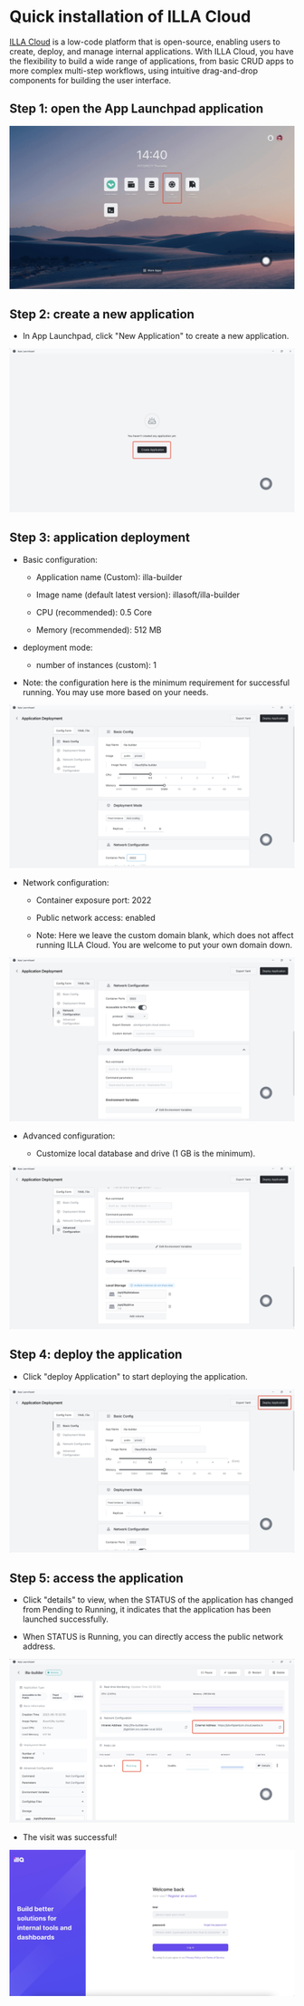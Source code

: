 # Quick installation of ILLA Cloud

[ILLA Cloud](https://www.illacloud.com) is a low-code platform that is open-source, enabling users to create, deploy, and manage internal applications. With ILLA Cloud, you have the flexibility to build a wide range of applications, from basic CRUD apps to more complex multi-step workflows, using intuitive drag-and-drop components for building the user interface.

## Step 1: open the App Launchpad application

![illa_home](../images/illa_home.jpg)

## Step 2: create a new application

- In App Launchpad, click "New Application" to create a new application.

![illa_create_app](../images/illa_create_app.jpg)

## Step 3: application deployment

- Basic configuration:

  - Application name (Custom): illa-builder

  - Image name (default latest version): illasoft/illa-builder

  - CPU (recommended): 0.5 Core

  - Memory (recommended): 512 MB

- deployment mode:

  - number of instances (custom): 1

- Note: the configuration here is the minimum requirement for successful running. You may use more based on your needs.

![illa1](../images/illa1.jpg)

- Network configuration:

  - Container exposure port: 2022

  - Public network access: enabled

  - Note: Here we leave the custom domain blank, which does not affect running ILLA Cloud. You are welcome to put your own domain down.

![illa2](../images/illa2.jpg)

- Advanced configuration:

  - Customize local database and drive (1 GB is the minimum).

![illa3](../images/illa3.jpg)

## Step 4: deploy the application

- Click "deploy Application" to start deploying the application.

![illa_deploy](../images/illa_deploy.jpg)

## Step 5: access the application

- Click "details" to view, when the STATUS of the application has changed from Pending to Running, it indicates that the application has been launched successfully.

- When STATUS is Running, you can directly access the public network address.

![illa_run](../images/illa_run.jpg)

- The visit was successful!

![illa_log_in](../images/illa_log_in.jpeg)
